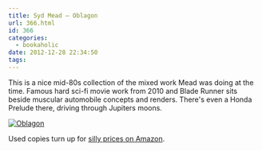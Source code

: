 ```yaml
---
title: Syd Mead – Oblagon
url: 366.html
id: 366
categories:
  - bookaholic
date: 2012-12-28 22:34:50
tags:
---
```


This is a nice mid-80s collection of the mixed work Mead was doing at the time. Famous hard sci-fi movie work from 2010 and Blade Runner sits beside muscular automobile concepts and renders. There's even a Honda Prelude there, driving through Jupiters moons. 

[![Oblagon](/wpimages/2012/12/oblagon.jpg)](/wpimages/2012/12/oblagon.jpg)

Used copies turn up for [silly prices on Amazon](http://www.amazon.co.uk/gp/offer-listing/4062015250/?ie=UTF8&camp=1634&condition=used&creative=19450&linkCode=ur2&tag=neuromantics-21 "Amazon UK").